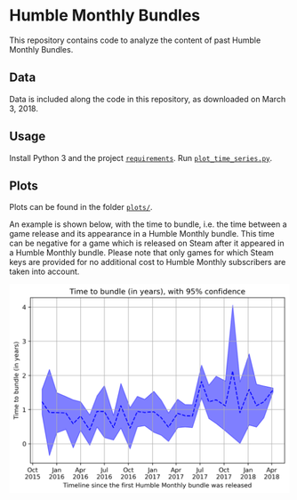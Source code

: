 # Humble Monthly Bundles

This repository contains code to analyze the content of past Humble Monthly Bundles.

## Data ##

Data is included along the code in this repository, as downloaded on March 3, 2018.

## Usage ##

Install Python 3 and the project [`requirements`](requirements.txt). Run [`plot_time_series.py`](plot_time_series.py).

## Plots ##

Plots can be found in the folder [`plots/`](plots/).

An example is shown below, with the time to bundle, i.e. the time between a game release and its appearance in a Humble Monthly bundle. This time can be negative for a game which is released on Steam after it appeared in a Humble Monthly bundle. Please note that only games for which Steam keys are provided for no additional cost to Humble Monthly subscribers are taken into account. 

![Time to bundle](plots/time_to_bundle__in_years_.png)
